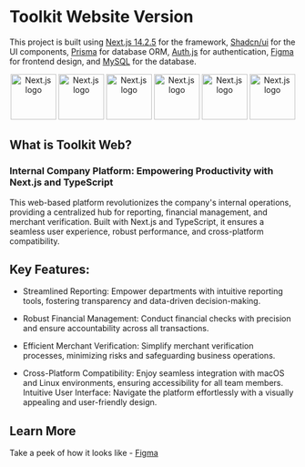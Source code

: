 # Toolkit Website Version

This project is built using [Next.js 14.2.5](https://nextjs.org/) for the framework, [Shadcn/ui](https://ui.shadcn.com/) for the UI components, [Prisma](https://www.prisma.io/) for database ORM, [Auth.js](https://authjs.dev/) for authentication, [Figma](https://www.figma.com/) for frontend design, and [MySQL](https://www.mysql.com/) for the database.

<div align='center'>
<img src="https://miro.medium.com/v2/resize:fit:828/format:webp/1*okiCUvTUJLtOqJv1dMzwpA.png" alt="Next.js logo" width='80' />
<img src="https://suhelmakkad.gallerycdn.vsassets.io/extensions/suhelmakkad/shadcn-ui/0.1.22/1700392120935/Microsoft.VisualStudio.Services.Icons.Default" alt="Next.js logo" width='80' />
<img src="https://yt3.googleusercontent.com/1oQc-j55vr_tnNhIWvSTxSPeV9cPpZyC3IoTr4zl6oUvEK50z9PjtfvKfyL8qC-sNbcQQmYg=s160-c-k-c0x00ffffff-no-rj" alt="Next.js logo" width='80' />
<img src="https://avatars.githubusercontent.com/u/67470890?s=200&v=4" alt="Next.js logo" width='80' />
<img src="https://cdn4.iconfinder.com/data/icons/logos-brands-in-colors/3000/figma-logo-1024.png" alt="Next.js logo" width='80' />
<img src="https://pngimg.com/uploads/mysql/mysql_PNG9.png" alt="Next.js logo" width='80' />
</div>

## What is Toolkit Web?

### Internal Company Platform: Empowering Productivity with Next.js and TypeScript

This web-based platform revolutionizes the company's internal operations, providing a centralized hub for reporting, financial management, and merchant verification. Built with Next.js and TypeScript, it ensures a seamless user experience, robust performance, and cross-platform compatibility.

## Key Features:

- Streamlined Reporting: Empower departments with intuitive reporting tools, fostering transparency and data-driven decision-making.

- Robust Financial Management: Conduct financial checks with precision and ensure accountability across all transactions.

- Efficient Merchant Verification: Simplify merchant verification processes, minimizing risks and safeguarding business operations.

- Cross-Platform Compatibility: Enjoy seamless integration with macOS and Linux environments, ensuring accessibility for all team members.
  Intuitive User Interface: Navigate the platform effortlessly with a visually appealing and user-friendly design.

## Learn More

Take a peek of how it looks like - [Figma](https://www.figma.com/design/fJQO4e7Vcbi1yjkMmxxHdK/Figma-basics?node-id=1669-162202&t=4ubqdpaVINQNAwdg-0)
